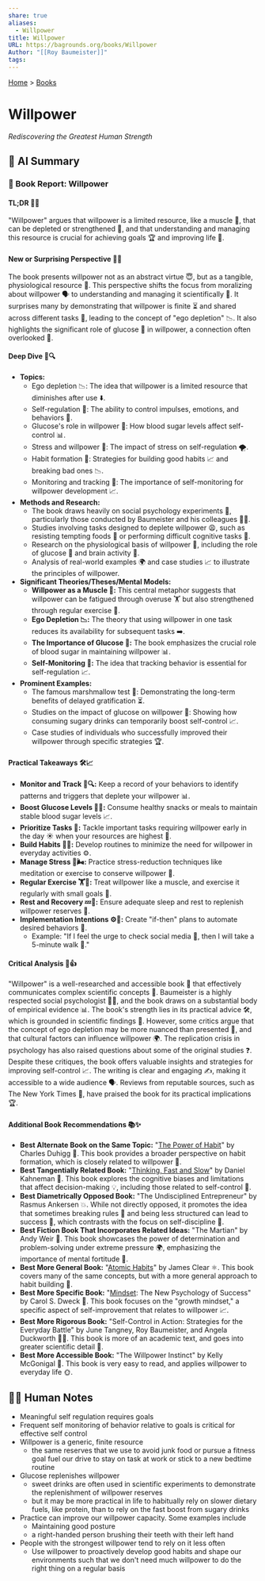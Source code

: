 ```yaml
---
share: true
aliases:
  - Willpower
title: Willpower
URL: https://bagrounds.org/books/Willpower
Author: "[[Roy Baumeister]]"
tags: 
---
```

[Home](../index.md) > [Books](./index.md)  
# Willpower  
_Rediscovering the Greatest Human Strength_  
  
## 🤖 AI Summary  
### 📖 Book Report: Willpower  
  
#### TL;DR 🎯✨  
  
"Willpower" argues that willpower is a limited resource, like a muscle 💪, that can be depleted or strengthened 🌱, and that understanding and managing this resource is crucial for achieving goals 🏆 and improving life 🌟.  
  
#### New or Surprising Perspective 🤔💡  
  
The book presents willpower not as an abstract virtue 😇, but as a tangible, physiological resource 🧬. This perspective shifts the focus from moralizing about willpower 🗣️ to understanding and managing it scientifically 🧪. It surprises many by demonstrating that willpower is finite ⏳ and shared across different tasks 🔗, leading to the concept of "ego depletion" 📉. It also highlights the significant role of glucose 🍬 in willpower, a connection often overlooked 🙈.  
  
#### Deep Dive 🔬🔍  
  
* **Topics:**  
    * Ego depletion 📉: The idea that willpower is a limited resource that diminishes after use ⬇️.  
    * Self-regulation 🚦: The ability to control impulses, emotions, and behaviors 🧘.  
    * Glucose's role in willpower 🍬: How blood sugar levels affect self-control 📊.  
    * Stress and willpower 🤯: The impact of stress on self-regulation 🌪️.  
    * Habit formation 🔄: Strategies for building good habits 📈 and breaking bad ones 📉.  
    * Monitoring and tracking 📝: The importance of self-monitoring for willpower development 📈.  
* **Methods and Research:**  
    * The book draws heavily on social psychology experiments 🧪, particularly those conducted by Baumeister and his colleagues 🧑‍🔬.  
    * Studies involving tasks designed to deplete willpower 😩, such as resisting tempting foods 🍰 or performing difficult cognitive tasks 🧠.  
    * Research on the physiological basis of willpower 🧬, including the role of glucose 🍬 and brain activity 🧠.  
    * Analysis of real-world examples 🌍 and case studies 📈 to illustrate the principles of willpower.  
* **Significant Theories/Theses/Mental Models:**  
    * **Willpower as a Muscle 💪:** This central metaphor suggests that willpower can be fatigued through overuse 🏋️ but also strengthened through regular exercise 🌱.  
    * **Ego Depletion 📉:** The theory that using willpower in one task reduces its availability for subsequent tasks ➡️.  
    * **The Importance of Glucose 🍬:** The book emphasizes the crucial role of blood sugar in maintaining willpower 📊.  
    * **Self-Monitoring 📝:** The idea that tracking behavior is essential for self-regulation 📈.  
* **Prominent Examples:**  
    * The famous marshmallow test 🍬: Demonstrating the long-term benefits of delayed gratification ⏳.  
    * Studies on the impact of glucose on willpower 🥤: Showing how consuming sugary drinks can temporarily boost self-control 📈.  
    * Case studies of individuals who successfully improved their willpower through specific strategies 🏆.  
  
#### Practical Takeaways 🛠️📈  
  
* **Monitor and Track 📝🔍:** Keep a record of your behaviors to identify patterns and triggers that deplete your willpower 📊.  
* **Boost Glucose Levels 🍎🥤:** Consume healthy snacks or meals to maintain stable blood sugar levels 📈.  
* **Prioritize Tasks 🥇:** Tackle important tasks requiring willpower early in the day ☀️ when your resources are highest 🔋.  
* **Build Habits 🔄🧱:** Develop routines to minimize the need for willpower in everyday activities ⚙️.  
* **Manage Stress 🧘🌬️:** Practice stress-reduction techniques like meditation or exercise to conserve willpower 🌿.  
* **Regular Exercise 🏋️🏃:** Treat willpower like a muscle, and exercise it regularly with small goals 🎯.  
* **Rest and Recovery 💤🛌:** Ensure adequate sleep and rest to replenish willpower reserves 🔋.  
* **Implementation Intentions ⚙️🧠:** Create "if-then" plans to automate desired behaviors 🤖.  
    * Example: "If I feel the urge to check social media 📱, then I will take a 5-minute walk 🚶."  
  
#### Critical Analysis 🧐👍  
  
"Willpower" is a well-researched and accessible book 📖 that effectively communicates complex scientific concepts 🧠. Baumeister is a highly respected social psychologist 🧑‍🔬, and the book draws on a substantial body of empirical evidence 📊. The book's strength lies in its practical advice 🛠️, which is grounded in scientific findings 🧪. However, some critics argue that the concept of ego depletion may be more nuanced than presented 🤔, and that cultural factors can influence willpower 🌍. The replication crisis in psychology has also raised questions about some of the original studies ❓. Despite these critiques, the book offers valuable insights and strategies for improving self-control 📈. The writing is clear and engaging ✍️, making it accessible to a wide audience 🗣️. Reviews from reputable sources, such as The New York Times 📰, have praised the book for its practical implications 🏆.  
  
#### Additional Book Recommendations 📚✨  
  
* **Best Alternate Book on the Same Topic:** "[The Power of Habit](./the-power-of-habit.md)" by Charles Duhigg 🔄. This book provides a broader perspective on habit formation, which is closely related to willpower 🤝.  
* **Best Tangentially Related Book:** "[Thinking, Fast and Slow](./thinking-fast-and-slow.md)" by Daniel Kahneman 🧠. This book explores the cognitive biases and limitations that affect decision-making 💡, including those related to self-control 🚦.  
* **Best Diametrically Opposed Book:** "The Undisciplined Entrepreneur" by Rasmus Ankersen 💥. While not directly opposed, it promotes the idea that sometimes breaking rules 🚧 and being less structured can lead to success 🚀, which contrasts with the focus on self-discipline 🧘.  
* **Best Fiction Book That Incorporates Related Ideas:** "The Martian" by Andy Weir 🚀. This book showcases the power of determination and problem-solving under extreme pressure 🌍, emphasizing the importance of mental fortitude 💪.  
* **Best More General Book:** "[Atomic Habits](./atomic-habits.md)" by James Clear ⚛️. This book covers many of the same concepts, but with a more general approach to habit building 🧱.  
* **Best More Specific Book:** "[Mindset](./mindset.md): The New Psychology of Success" by Carol S. Dweck 🌱. This book focuses on the "growth mindset," a specific aspect of self-improvement that relates to willpower 📈.  
* **Best More Rigorous Book:** "Self-Control in Action: Strategies for the Everyday Battle" by June Tangney, Roy Baumeister, and Angela Duckworth 🧑‍🎓. This book is more of an academic text, and goes into greater scientific detail 🔬.  
* **Best More Accessible Book:** "The Willpower Instinct" by Kelly McGonigal 🧘. This book is very easy to read, and applies willpower to everyday life 🌞.  
  
## 📝🐒 Human Notes  
- Meaningful self regulation requires goals  
- Frequent self monitoring of behavior relative to goals is critical for effective self control  
- Willpower is a generic, finite resource  
  - the same reserves that we use to avoid junk food or pursue a fitness goal fuel our drive to stay on task at work or stick to a new bedtime routine  
- Glucose replenishes willpower  
  - sweet drinks are often used in scientific experiments to demonstrate the replenishment of willpower reserves  
  - but it may be more practical in life to habitually rely on slower dietary fuels, like protein, than to rely on the fast boost from sugary drinks  
- Practice can improve our willpower capacity. Some examples include  
  - Maintaining good posture  
  - a right-handed person brushing their teeth with their left hand  
- People with the strongest willpower tend to rely on it less often  
  - Use willpower to proactively develop good habits and shape our environments such that we don't need much willpower to do the right thing on a regular basis  
